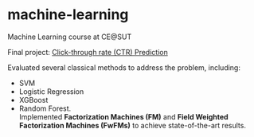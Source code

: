 # machine-learning
Machine Learning course at CE@SUT


Final project: [Click-through rate (CTR) Prediction](https://armin-saadat.medium.com/final-ml-project-debb304f6de0)

Evaluated several classical methods to address the problem, including: 
- SVM
- Logistic Regression
- XGBoost 
- Random Forest.<br />
Implemented **Factorization Machines (FM)** and **Field Weighted Factorization Machines (FwFMs)** to achieve state-of-the-art results.

